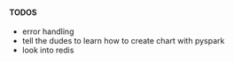 #### TODOS

- error handling
- tell the dudes to learn how to create chart with pyspark
- look into redis